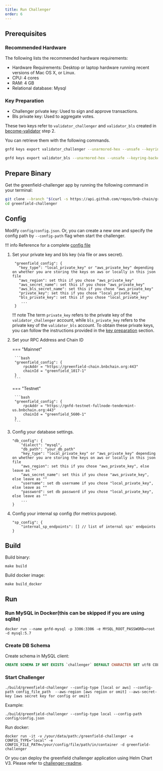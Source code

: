 ```yaml
---
title: Run Challenger
order: 6
---
```


## Prerequisites

### Recommended Hardware

The following lists the recommended hardware requirements:
- Hardware Requirements: Desktop or laptop hardware running recent versions of Mac OS X, or Linux.
- CPU: 4 cores
- RAM: 4 GB
- Relational database: Mysql

### Key Preparation
- Challenger private key: Used to sign and approve transactions.
- Bls private key: Used to aggregate votes.

These two keys refer to `validator_challenger` and `validator_bls` created in [become-validator](../run-node/become-validator.md) step 2.

You can retrieve them with the following commands.
```bash
gnfd keys export validator_challenger --unarmored-hex --unsafe --keyring-backend test

gnfd keys export validator_bls --unarmored-hex --unsafe --keyring-backend test
```

## Prepare Binary

Get the greenfield-challenger app by running the following command in your terminal:

```bash
git clone --branch "$(curl -s https://api.github.com/repos/bnb-chain/greenfield-challenger/releases/latest  | jq -r '.tag_name')" https://github.com/bnb-chain/greenfield-challenger.git
cd greenfield-challenger
```

## Config

Modify `config/config.json`. Or, you can create a new one and specify the config path by `--config-path` flag when start the challenger.

!!! info
    Reference for a complete [config file](https://github.com/bnb-chain/bnb-chain-charts/blob/master/gnfd-challenger-testnet-values/values.yaml#L4)

1. Set your private key and bls key (via file or aws secret).

    ```
     "greenfield_config": {
       "key_type": "local_private_key" or "aws_private_key" depending on whether you are storing the keys on aws or locally in this json file
       "aws_region": set this if you chose "aws_private_key"
       "aws_secret_name": set this if you chose "aws_private_key"
       "aws_bls_secret_name": set this if you chose "aws_private_key"
       "private_key": set this if you chose "local_private_key"
       "bls_private_key": set this if you chose "local_private_key" 
        ...
     }
    ```

    !!! note
        The term `private_key` refers to the private key of the `validator_challenger` account, while `bls_private_key` refers
        to the private key of the `validator_bls` account. To obtain these private keys, you can follow the instructions
        provided in the [key preparation](#key-preparation) section.

2. Set your RPC Address and Chain ID 

    === "Mainnet"

        ```bash
        "greenfield_config": {
            rpcAddr = "https://greenfield-chain.bnbchain.org:443"
            chainId = "greenfield_1017-1"
        }
        ```

    === "Testnet"

        ```bash
        "greenfield_config": {
            rpcAddr = "https://gnfd-testnet-fullnode-tendermint-us.bnbchain.org:443"
            chainId = "greenfield_5600-1"
        }
        ```

3. Config your database settings.

    ```
    "db_config": {
        "dialect": "mysql",
        "db_path": "your_db_path"
        "key_type": "local_private_key" or "aws_private_key" depending on whether you are storing the keys on aws or locally in this json file
        "aws_region": set this if you chose "aws_private_key", else leave as ""
        "aws_secret_name": set this if you chose "aws_private_key", else leave as ""
        "username": set db username if you chose "local_private_key", else leave as ""
        "password": set db password if you chose "local_private_key", else leave as ""
        ...
    }
    ```

4. Config your internal sp config (for metrics purpose).

    ```
    "sp_config": {
        "internal_sp_endpoints": [] // list of internal sps' endpoints
    }
    ```

## Build

Build binary:

```shell
make build
```

Build docker image:

```shell
make build_docker
```

## Run

### Run MySQL in Docker(this can be skipped if you are using sqlite)

```shell
docker run --name gnfd-mysql -p 3306:3306 -e MYSQL_ROOT_PASSWORD=root -d mysql:5.7
```

### Create DB Schema

Create schema in MySQL client:

```sql
CREATE SCHEMA IF NOT EXISTS `challenger` DEFAULT CHARACTER SET utf8 COLLATE utf8_unicode_ci;
```

### Start Challenger

```shell
./build/greenfield-challenger --config-type [local or aws] --config-path config_file_path  --aws-region [aws region or omit] --aws-secret-key [aws secret key for config or omit]
```

Example:
```shell
./build/greenfield-challenger --config-type local --config-path config/config.json
```

Run docker:
```shell
docker run -it -v /your/data/path:/greenfield-challenger -e CONFIG_TYPE="local" -e CONFIG_FILE_PATH=/your/config/file/path/in/container -d greenfield-challenger
```

Or you can deploy the greenfield challenger application using Helm Chart V3. Please refer to [challenger-readme](https://github.com/bnb-chain/greenfield/blob/master/deployment/helm/challenger-readme.md).